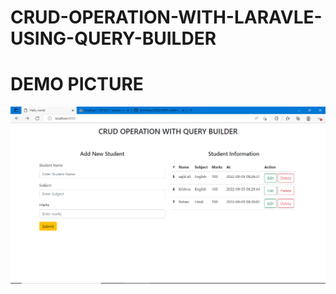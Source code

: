 # CRUD-OPERATION-WITH-LARAVLE-USING-QUERY-BUILDER

# DEMO PICTURE 
<img src="https://github.com/dontKnew/CRUD-WITH-LARAVLE-USING-QUERY-BUILDER/blob/master/public/preview.png" alt="demo image">
